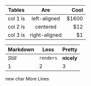 | Tables   |      Are      |  Cool |
|----------|:-------------:|------:|
| col 1 is |  left-aligned | $1600 |
| col 2 is |    centered   |   $12 |
| col 3 is | right-aligned |    $1 |


Markdown | Less | Pretty
--- | --- | ---
*Still* | `renders` | **nicely**
1 | 2 | 3



new char
More Lines
